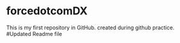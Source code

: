 # forcedotcomDX
This is my first repository in GitHub. created during github practice.
#Updated Readme file
